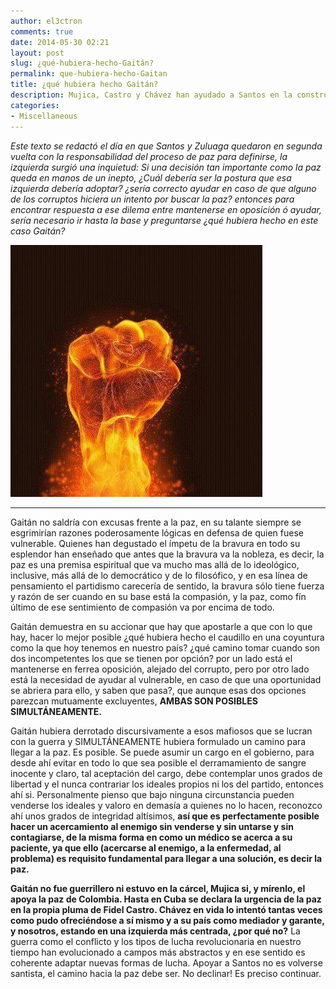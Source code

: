 ```yaml
---
author: el3ctron
comments: true
date: 2014-05-30 02:21
layout: post
slug: ¿qué-hubiera-hecho-Gaitán?
permalink: que-hubiera-hecho-Gaitan
title: ¿qué hubiera hecho Gaitán?
description: Mujica, Castro y Chávez han ayudado a Santos en la construcción de la paz, por qué el polo teniendo una izquierda más centrada no?
categories:
- Miscellaneous
---
```


*Este texto se redactó el día en que Santos y Zuluaga quedaron en segunda vuelta con la responsabilidad del proceso de paz para definirse, la izquierda surgió una inquietud: Si una decisión tan importante como la paz queda en manos de un inepto, ¿Cuál debería ser la postura que esa izquierda debería adoptar? ¿sería correcto ayudar en caso de que alguno de los corruptos hiciera un intento por buscar la paz? entonces para encontrar respuesta a ese dilema entre mantenerse en oposición ó ayudar, sería necesario ir hasta la base y preguntarse ¿qué hubiera hecho en este caso Gaitán?*

[![¿qué hubiera hecho Gaitán?](/wp-content/uploads/por_tema/politica/14225_493456167351899_82490544_n.jpg)](//el3ctron.github.io/que-hubiera-hecho-Gaitan)

<!-- more -->
---

Gaitán no saldría con excusas frente a la paz, en su talante siempre se esgrimirían razones poderosamente lógicas en defensa de quien fuese  vulnerable. Quienes han degustado el ímpetu de la bravura en todo su esplendor han enseñado que antes que la bravura va la nobleza, es decir, la paz es una premisa espiritual que va mucho mas allá de lo ideológico, inclusive, más allá de lo democrático y de lo filosófico, y en esa línea de pensamiento el partidismo carecería de sentido, la bravura sólo tiene fuerza y razón de ser cuando en su base está la compasión, y la paz, como fín último de ese sentimiento de compasión va por encima de todo.

Gaitán demuestra en su accionar que hay que apostarle a que con lo que hay, hacer lo mejor posible ¿qué hubiera hecho el caudillo en una coyuntura como la que hoy tenemos en nuestro país? ¿qué camino tomar cuando son dos incompetentes los que se tienen por opción? por un lado está el mantenerse en ferrea oposición, alejado del corrupto, pero por otro lado está la necesidad de ayudar al vulnerable, en caso de que una oportunidad se abriera para ello, y saben que pasa?, que aunque esas dos opciones parezcan mutuamente excluyentes, **AMBAS SON POSIBLES SIMULTÁNEAMENTE.**

Gaitán hubiera derrotado discursivamente a esos mafiosos que se lucran con la guerra y SIMULTÁNEAMENTE hubiera formulado un camino para llegar a la paz. Es posible. Se puede asumir un cargo en el gobierno, para desde ahí evitar en todo lo que sea posible el derramamiento de sangre inocente y claro, tal aceptación del cargo, debe contemplar unos grados de libertad y el nunca contrariar los ideales propios ni los del partido, entonces ahí si. Personalmente pienso que bajo ninguna circunstancia pueden venderse los ideales y valoro en demasía a quienes no lo hacen, reconozco ahí unos grados de integridad altísimos, **así que es perfectamente posible hacer un acercamiento al enemigo sin venderse y sin untarse y sin contagiarse, de la misma forma en como un médico se acerca a su paciente, ya que ello (acercarse al enemigo, a la enfermedad, al problema) es requisito fundamental para llegar a una solución, es decir la paz.**

**Gaitán no fue guerrillero ni estuvo en la cárcel, Mujica si, y mírenlo, el apoya la paz de Colombia. Hasta en Cuba se declara la urgencia de la paz en la propia pluma de Fidel Castro. Chávez en vida lo intentó tantas veces como pudo ofreciéndose a sí mismo y a su país como mediador y garante, y nosotros, estando en una izquierda más centrada, ¿por qué no?** La guerra como el conflicto y los tipos de lucha revolucionaria en nuestro tiempo han evolucionado a campos más abstractos y en ese sentido es coherente adaptar nuevas formas de lucha. Apoyar a Santos no es volverse santista, el camino hacia la paz debe ser. No declinar! Es preciso continuar.



<br><br><br>
